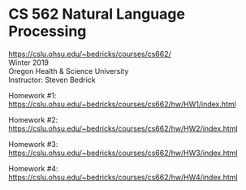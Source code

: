 # CS 562  Natural Language Processing
https://cslu.ohsu.edu/~bedricks/courses/cs662/  
Winter 2019  
Oregon Health & Science University  
Instructor: Steven Bedrick  

Homework #1:
https://cslu.ohsu.edu/~bedricks/courses/cs662/hw/HW1/index.html

Homework #2:
https://cslu.ohsu.edu/~bedricks/courses/cs662/hw/HW2/index.html

Homework #3:
https://cslu.ohsu.edu/~bedricks/courses/cs662/hw/HW3/index.html

Homework #4:
https://cslu.ohsu.edu/~bedricks/courses/cs662/hw/HW4/index.html
